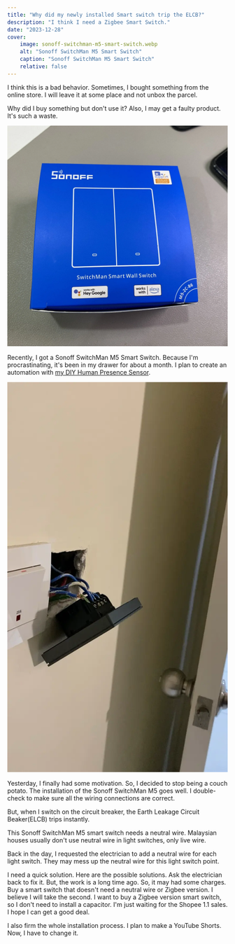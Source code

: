 ```yaml
---
title: "Why did my newly installed Smart switch trip the ELCB?"
description: "I think I need a Zigbee Smart Switch."
date: "2023-12-28"
cover:
    image: sonoff-switchman-m5-smart-switch.webp
    alt: "Sonoff SwitchMan M5 Smart Switch"
    caption: "Sonoff SwitchMan M5 Smart Switch"
    relative: false
---
```


I think this is a bad behavior. Sometimes, I bought something from the online store. I will leave it at some place and not unbox the parcel.

Why did I buy something but don't use it? Also, I may get a faulty product. It's such a waste.

![Sonoff SwitchMan M5 Smart Switch](sonoff-switchman-m5.webp)

Recently, I got a Sonoff SwitchMan M5 Smart Switch. Because I'm procrastinating, it's been in my drawer for about a month. I plan to create an automation with [my DIY Human Presence Sensor](https://juanstechblog.blogspot.com/2023/12/build-human-presence-sensor-esp8266-ld2410-esphome-integrate-home-assistant.html). 

![Installing Sonoff SwitchMan M5 Smart Switch](installing-sonoff-switchman-m5.webp)

Yesterday, I finally had some motivation. So, I decided to stop being a couch potato. The installation of the Sonoff SwitchMan M5 goes well. I double-check to make sure all the wiring connections are correct.

But, when I switch on the circuit breaker, the Earth Leakage Circuit Beaker(ELCB) trips instantly. 

This Sonoff SwitchMan M5 smart switch needs a neutral wire. Malaysian houses usually don't use neutral wire in light switches, only live wire. 

Back in the day, I requested the electrician to add a neutral wire for each light switch. They may mess up the neutral wire for this light switch point.

I need a quick solution. Here are the possible solutions.
Ask the electrician back to fix it. But, the work is a long time ago. So, it may had some charges.
Buy a smart switch that doesn't need a neutral wire or Zigbee version.
I believe I will take the second. I want to buy a Zigbee version smart switch, so I don't need to install a capacitor. I'm just waiting for the Shopee 1.1 sales. I hope I can get a good deal. 

I also firm the whole installation process. I plan to make a YouTube Shorts. Now, I have to change it.